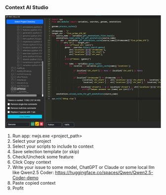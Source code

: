 ### Context AI Studio

![Image alt](preview.jpg)

1. Run app: nwjs.exe <project_path>
2. Select your project
3. Select your scripts to include to context
4. Save selection template (or skip)
5. Check/Uncheck some feature
6. Click Copy context
7. Write your issue to some model, ChatGPT or Claude or some local llm like Qwen2.5 Coder:
https://huggingface.co/spaces/Qwen/Qwen2.5-Coder-demo
8. Paste copied context
9. Profit
